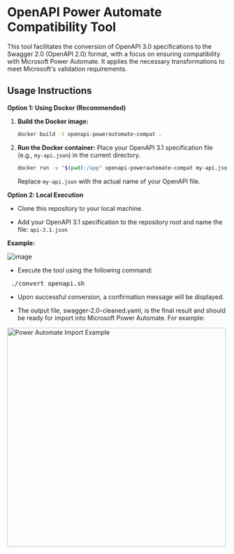 # OpenAPI Power Automate Compatibility Tool

This tool facilitates the conversion of OpenAPI 3.0 specifications to the Swagger 2.0 (OpenAPI 2.0) format, with a focus on ensuring compatibility with Microsoft Power Automate. It applies the necessary transformations to meet Microsoft's validation requirements.

## Usage Instructions

**Option 1: Using Docker (Recommended)**

1.  **Build the Docker image:**
    ```bash
    docker build -t openapi-powerautomate-compat .
    ```

2.  **Run the Docker container:**
    Place your OpenAPI 3.1 specification file (e.g., `my-api.json`) in the current directory.
    ```bash
    docker run -v "$(pwd):/app" openapi-powerautomate-compat my-api.json
    ```
    Replace `my-api.json` with the actual name of your OpenAPI file.

**Option 2: Local Execution**

- Clone this repository to your local machine.

- Add your OpenAPI 3.1 specification to the repository root and name the file:
   `api-3.1.json`

**Example:**

![image](https://github.com/user-attachments/assets/757f1865-37b6-404f-bfab-c87784d5acef)

- Execute the tool using the following command:
<pre> ./convert_openapi.sh </pre>

- Upon successful conversion, a confirmation message will be displayed.

- The output file, swagger-2.0-cleaned.yaml, is the final result and should be ready for import into Microsoft Power Automate. For example:
<img src="https://github.com/user-attachments/assets/fc9bbac6-44c5-46aa-9f55-32f9cc5e2794" alt="Power Automate Import Example" width="500"/>
